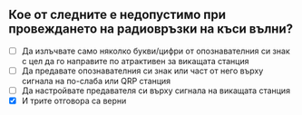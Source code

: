 ## Кое от следните е недопустимо при провеждането на радиовръзки на къси вълни?

<!-- Верният отговор е отбелязан с [X] -->

- [ ] Да излъчвате само няколко букви/цифри от опознавателния си знак с цел да го направите по атрактивен за викащата станция
- [ ] Да предавате опознавателния си знак или част от него върху сигнала на по-слаба или QRP станция
- [ ] Да настройвате предавателя си върху сигнала на викащата станция
- [X] И трите отговора са верни
